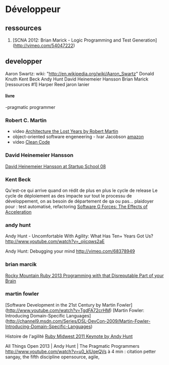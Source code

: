 Développeur
============

## ressources ##

1. [SCNA 2012: Brian Marick - Logic Programming and Test Generation]
(http://vimeo.com/54047222)


## developper ##
  Aaron Swartz:
    wiki: "http://en.wikipedia.org/wiki/Aaron_Swartz"
  Donald Knuth
  Kent Beck
  Andy Hunt
  David Heinemeier Hansson
  Brian Marick  [ressources #1]
  Harper Reed
  jaron lanier


#### livre ####
-pragmatic programmer


### Robert C. Martin ###

- video [ Architecture the Lost Years by Robert Martin ](http://www.youtube.com/watch?v=WpkDN78P884)
- object-oriented software engeneering - Ivar Jacobson
[ amazon ](http://www.amazon.ca/Object-Oriented-Software-Engineering-Approach/dp/0201544350)
- video [ Clean Code ](http://vimeo.com/28862693)

### David Heinemeier Hansson ###
[David Heinemeier Hansson at Startup School 08](http://www.youtube.com/watch?v=0CDXJ6bMkMY)

### Kent Beck ###

Qu'est-ce qui arrive quand on rédit de plus en plus le cycle de release
Le cycle de déploiement as des impacte sur tout le processu de développement, 
on as besoin de département de qa ou pas... 
plaidoyer pour : test automatisé, refactoring
[Software G Forces: The Effects of Acceleration ](http://www.youtube.com/watch?v=KIkUWG5ACFY)


### andy hunt ###
Andy Hunt - Uncomfortable With Agility: What Has Ten+ Years Got Us?
http://www.youtube.com/watch?v=_ojicqws2aE

Andy Hunt: Debugging your mind
http://vimeo.com/68378949


### brian marcik ###
[Rocky Mountain Ruby 2013 Programming with that Disreputable Part of your Brain](http://www.youtube.com/watch?v=kLLwJws1nfw)


### martin fowler ###
[Software Development in the 21st Century by Martin Fowler]
(http://www.youtube.com/watch?v=TgdFA72crHM)
[Martin Fowler: Introducing Domain-Specific Languages]
(http://channel9.msdn.com/Series/DSL-DevCon-2009/Martin-Fowler-Introducing-Domain-Specific-Languages)


Histoire de l'agilité
[ Ruby Midwest 2011 Keynote by Andy Hunt ](http://www.youtube.com/watch?v=IID8fD-uKSU)

All Things Open 2013 | Andy Hunt | The Pragmatic Programmers
http://www.youtube.com/watch?v=u0_klUqeQVs
  à 4 min : citation petter sangay, the fifth discipline
  opensource, agile, 


